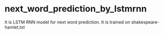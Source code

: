 # next_word_prediction_by_lstmrnn
It is LSTM RNN model for next word prediction. It is trained on shakespeare-hamlet.txt
